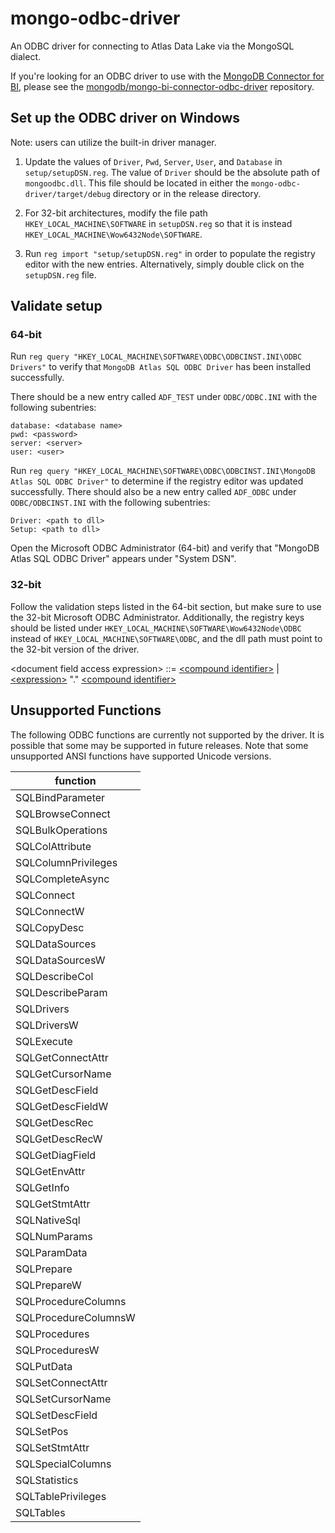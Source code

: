 # mongo-odbc-driver

An ODBC driver for connecting to Atlas Data Lake via the MongoSQL dialect.

If you're looking for an ODBC driver to use with the [MongoDB
Connector for BI](https://docs.mongodb.com/bi-connector/current/),
please see the
[mongodb/mongo-bi-connector-odbc-driver](https://github.com/mongodb/mongo-bi-connector-odbc-driver)
repository.


## Set up the ODBC driver on Windows
Note: users can utilize the built-in driver manager.
1. Update the values of `Driver`, `Pwd`, `Server`, `User`, and `Database` in `setup/setupDSN.reg`. The value of `Driver` should be the absolute path of `mongoodbc.dll`. This file should be located in either the `mongo-odbc-driver/target/debug` directory or in the release directory.

2. For 32-bit architectures, modify the file path `HKEY_LOCAL_MACHINE\SOFTWARE` in `setupDSN.reg` so that it is instead `HKEY_LOCAL_MACHINE\Wow6432Node\SOFTWARE`.

3. Run `reg import "setup/setupDSN.reg"` in order to populate the registry editor with the new entries. Alternatively, simply double click on the `setupDSN.reg` file.

## Validate setup
### 64-bit
Run `reg query "HKEY_LOCAL_MACHINE\SOFTWARE\ODBC\ODBCINST.INI\ODBC Drivers"` to verify that `MongoDB Atlas SQL ODBC Driver` has been installed successfully.

There should be a new entry called `ADF_TEST` under `ODBC/ODBC.INI` with the following subentries:

	
	database: <database name>
	pwd: <password>
	server: <server>
	user: <user>
	

Run `reg query "HKEY_LOCAL_MACHINE\SOFTWARE\ODBC\ODBCINST.INI\MongoDB Atlas SQL ODBC Driver"` to determine if the registry editor was updated successfully. There should also be a new entry called `ADF_ODBC` under `ODBC/ODBCINST.INI` with the following subentries:

	
    Driver: <path to dll>
    Setup: <path to dll>
	


Open the Microsoft ODBC Administrator (64-bit) and verify that "MongoDB Atlas SQL ODBC Driver" appears under "System DSN".

### 32-bit
Follow the validation steps listed in the 64-bit section, but make sure to use the 32-bit Microsoft ODBC Administrator. Additionally, the registry keys should be listed under `HKEY_LOCAL_MACHINE\SOFTWARE\Wow6432Node\ODBC` instead of `HKEY_LOCAL_MACHINE\SOFTWARE\ODBC`, and the dll path must point to the 32-bit version of the driver.

\<document field access expression\> ::= [\<compound identifier\>](#identifiers) \| [\<expression\>](#expressions) \".\" [\<compound identifier\>](#identifiers)</br>

## Unsupported Functions

The following ODBC functions are currently not supported by the driver. It is possible that some may be supported in future releases. Note that some unsupported ANSI functions have supported Unicode versions.

| function |
| --- |
| SQLBindParameter |
| SQLBrowseConnect |
| SQLBulkOperations |
| SQLColAttribute |
| SQLColumnPrivileges |
| SQLCompleteAsync |
| SQLConnect |
| SQLConnectW |
| SQLCopyDesc |
| SQLDataSources |
| SQLDataSourcesW |
| SQLDescribeCol |
| SQLDescribeParam |
| SQLDrivers |
| SQLDriversW |
| SQLExecute |
| SQLGetConnectAttr |
| SQLGetCursorName |
| SQLGetDescField |
| SQLGetDescFieldW |
| SQLGetDescRec |
| SQLGetDescRecW |
| SQLGetDiagField |
| SQLGetEnvAttr |
| SQLGetInfo |
| SQLGetStmtAttr |
| SQLNativeSql |
| SQLNumParams |
| SQLParamData |
| SQLPrepare |
| SQLPrepareW |
| SQLProcedureColumns |
| SQLProcedureColumnsW |
| SQLProcedures |
| SQLProceduresW |
| SQLPutData |
| SQLSetConnectAttr |
| SQLSetCursorName |
| SQLSetDescField |
| SQLSetPos |
| SQLSetStmtAttr |
| SQLSpecialColumns |
| SQLStatistics |
| SQLTablePrivileges |
| SQLTables |